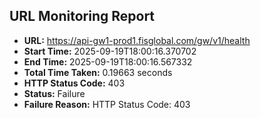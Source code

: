 ## URL Monitoring Report

- **URL:** https://api-gw1-prod1.fisglobal.com/gw/v1/health
- **Start Time:** 2025-09-19T18:00:16.370702
- **End Time:** 2025-09-19T18:00:16.567332
- **Total Time Taken:** 0.19663 seconds
- **HTTP Status Code:** 403
- **Status:** Failure
- **Failure Reason:** HTTP Status Code: 403
